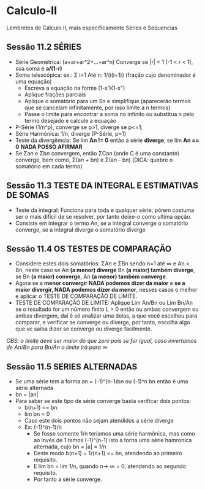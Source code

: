 # Calculo-II
Lembretes de Cálculo II, mais especificamente Séries e Sequencias


## Sessão 11.2 SÉRIES
- Série Geométrica: (a+ar+ar^2+...+ar^n)   Converge se |r| < 1 (-1 < r < 1), sua soma é **a/(1-r)**
- Soma telescópica: ex.: Σ i=1 Até n: 1/(i(i+1)) (fração cujo denominador é uma equação)
  - Escreva a equação na forma (1-x')(1-x")
  - Aplique frações parciais
  - Aplique o somatório para um Sn e simplifique (aparecerão termos que se cancelam infinitamente, por isso limite a n termos)
  - Passe o limite para encontrar a soma no infinito ou substitua n pelo termo desejado e calcule a equação
- P-Série (1/n^p), converge se p>1, diverge se p<=1;
- Série Harmônica: 1/n, diverge (P-Série, p=1)
- Teste da divergêmcia: Se lim **An != 0** então a série **diverge**, se lim **An == 0** **NADA POSSO AFIRMAR**
- Se Σa*n* e Σb*n* convergem, então ΣCa*n* (onde C é uma constante) converge, bem como, Σ(a*n* + b*n*) e Σ(a*n* - b*n*)  (DICA: quebre o somatório em cada termo) 

## Sessão 11.3 TESTE DA INTEGRAL E ESTIMATIVAS DE SOMAS

- Teste da integral: Funciona para toda e qualquer série, pórem costuma ser o mais difícil de se resolver, por tanto deixe-o como ultima opção. 
- Consiste em integrar o termo An, se a integral converge o somatório converge, se a integral diverge o somatório diverge

## Sessão 11.4 OS TESTES DE COMPARAÇÃO

- Considere estes dois somatórios: ΣAn e ΣBn sendo n=1 até ∞ e An < Bn, neste caso se An **(a menor) diverge** Bn **(a maior) também diverge**, se Bn **(a maior) converge**, An **(a menor) também converge**.
- Agora se a **menor convergir NADA podemos dizer da maior** e **se a maior divergir, NADA podemos dizer da menor**, nesses casos o melhor e aplicar o TESTE DE COMPARAÇÃO DE LIMITE.
- TESTE DE COMPARAÇÃO DE LIMITE: Aplique Lim An/Bn ou Lim Bn/An se o resultado for um número finito L > 0 então ou ambas convergem ou ambas divergem, daí é só analizar uma delas, a que você escolheu para comparar, e verificar se converge ou diverge, por tanto, escolha algo que vc saiba dizer se converge ou diverge facilmente. 

_OBS: o limite deve ser maior do que zero pois se for igual, caso invertamos de An/Bn para Bn/An o limite irá para ∞_

## Sessão 11.5 SERIES ALTERNADAS

- Se uma série tem a forma an = (-1)^(n-1)bn ou (-1)^n bn então é uma série alternada
- bn = |an|
- Para saber se este tipo de série converge basta verificar dois pontos: 
  - b(n+1) <= bn
  - lim bn = 0
  - Caso este dois pontos não sejam atendidos a série diverge
  - Ex: (-1)^(n-1)/n
    - Se fosse somente 1/n teríamos uma série harmônica, mas como ao invés de 1 temos (-1)^(n-1) isto a torna uma série hamronica alternada, cujo bn = |a| = 1/n
    - Deste modo b(n+1) = 1/(n+1) <= bn, atendendo ao primeiro requisito.
    - E lim bn = lim 1/n, quando n-> ∞ = 0, atendendo ao segundo requisito.
    - Por tanto a série converge.
